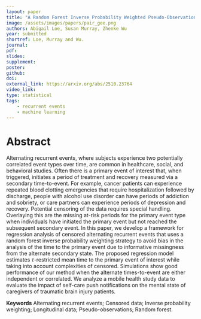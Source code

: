 ```yaml
---
layout: paper
title: "A Random Forest Inverse Probability Weighted Pseudo-Observation Framework for Alternating Recurrent Events."
image: /assets/images/papers/pair_gee.png
authors: Abigail Loe, Susan Murray, Zhenke Wu
year: submitted
shortref: Loe, Murray and Wu.
journal: 
pdf: 
slides: 
supplement:  
poster: 
github: 
doi: 
external_link: https://arxiv.org/abs/2510.23764
video_link: 
type: statistical
tags:
    - recurrent events
    - machine learning
---
```


# Abstract

Alternating recurrent events, where subjects experience two potentially correlated event types over time, are common in healthcare, social, and behavioral studies. Often there is a primary event of interest that, when triggered, initiates a period of treatment and recovery measured via a secondary time-to-event. For example, cancer patients can experience repeated blood clotting emergencies that require hospitalization followed by discharge, people with alcohol use disorder can have periods of addiction and sobriety, or care partners can experience periods of depression and recovery. Potential censoring of the data requires special handling. Overlaying this are the missing at-risk periods for the primary event type when individuals have initiated the primary event but not reached the subsequent secondary event. In this paper, we  develop a framework for regression analysis of censored alternating recurrent events that uses a random forest inverse probability weighting strategy to avoid bias in the analysis of the time to the primary event due to informative missingness from the alternate secondary state. The proposed regression model estimates $\tau$-restricted mean time to the primary event of interest while taking into account complexities of censored. Simulations show good performance of our method when the alternate times-to-event are either independent or correlated. We analyze a mobile health study data to evaluate the impact of self-care push notifications on the mental state of caregivers of traumatic brain injury patients.

**Keywords** Alternating recurrent events; Censored data; Inverse probability weighting; Longitudinal data; Pseudo-observations; Random forest.  